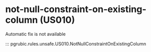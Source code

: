 # not-null-constraint-on-existing-column (US010)

Automatic fix is not available

::: pgrubic.rules.unsafe.US010.NotNullConstraintOnExistingColumn

